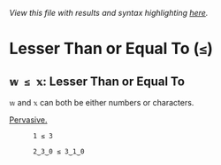 *View this file with results and syntax highlighting [here](https://mlochbaum.github.io/BQN/help/lessthanorequalto.html).*

# Lesser Than or Equal To (`≤`)
    
## `𝕨 ≤ 𝕩`: Lesser Than or Equal To
    
`𝕨` and `𝕩` can both be either numbers or characters.
    
[Pervasive.](../doc/arithmetic.md#pervasion)
    
          1 ≤ 3

          2‿3‿0 ≤ 3‿1‿0

    
